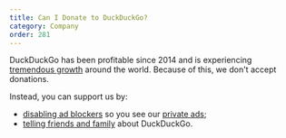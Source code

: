 ```yaml
---
title: Can I Donate to DuckDuckGo?
category: Company
order: 281
---
```


<p>
    DuckDuckGo has been profitable since 2014 and is experiencing <a href="https://duckduckgo.com/traffic">tremendous growth</a> around the world. Because of this, we don't accept donations. 
</p>

<p>
    Instead, you can support us by:
</p>

<ul>
    <li><a href="https://help.duckduckgo.com/duckduckgo-help-pages/settings/adblockers/">disabling ad blockers</a> so you see our <a href="https://help.duckduckgo.com/duckduckgo-help-pages/company/how-duckduckgo-makes-money/">private ads</a>;</li>
    <li><a href="https://duckduckgo.com/spread">telling friends and family</a> about DuckDuckGo.</li>
</ul>
